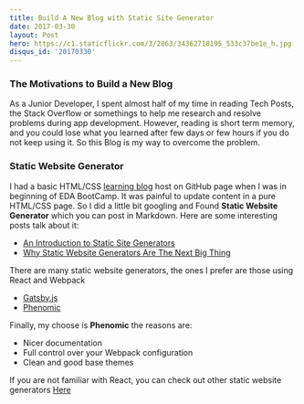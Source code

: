 ```yaml
---
title: Build A New Blog with Static Site Generator
date: 2017-03-30
layout: Post
hero: https://c1.staticflickr.com/3/2863/34362718195_533c37be1e_h.jpg
disqus_id: '20170330'
---
```

### The Motivations to Build a New Blog
As a Junior Developer, I spent almost half of my time in reading Tech Posts, the Stack Overflow or somethings to help me research and resolve problems during app development. However, reading is short term memory, and you could lose what you learned after few days or few hours if you do not keep using it. So this Blog is my way to overcome the problem.

### Static Website Generator
I had a basic HTML/CSS [learning blog](https://quinn-h.github.io/) host on GitHub page when I was in beginning of EDA BootCamp. It was painful to update content in a pure HTML/CSS page. So I did a little bit googling and Found **Static Website Generator** which you can post in Markdown. Here are some interesting posts talk about it:
- [An Introduction to Static Site Generators](https://davidwalsh.name/introduction-static-site-generators)
- [Why Static Website Generators Are The Next Big Thing](https://www.smashingmagazine.com/2015/11/modern-static-website-generators-next-big-thing/)

There are many static website generators, the ones I prefer are those using React and Webpack
- [Gatsby.js](https://github.com/gatsbyjs/gatsby)
- [Phenomic](https://phenomic.io/)

Finally, my choose is  **Phenomic** the reasons are:
- Nicer documentation
- Full control over your Webpack configuration
- Clean and good base themes

If you are not familiar with React, you can check out other static website generators [Here](https://www.netlify.com/blog/2016/05/02/top-ten-static-website-generators/)
